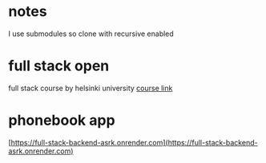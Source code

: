 # notes

I use submodules so clone with recursive enabled

# full stack open

full stack course by helsinki university [course link](https://fullstackopen.com)

# phonebook app

[https://full-stack-backend-asrk.onrender.com](https://full-stack-backend-asrk.onrender.com)
